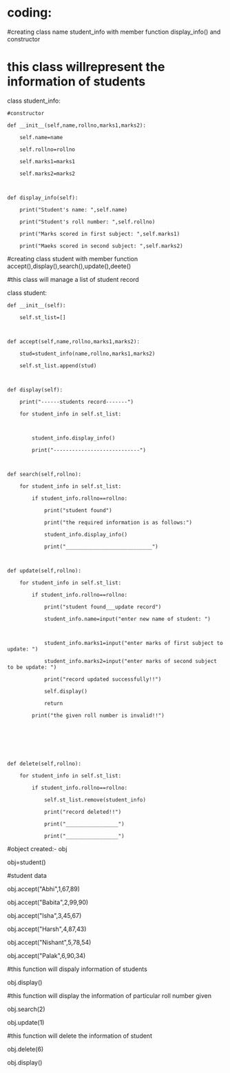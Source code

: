 





# coding:



#creating class name student_info with member function display_info() and constructor

# this class willrepresent the information of students

class student_info:

    #constructor

    def __init__(self,name,rollno,marks1,marks2):

        self.name=name

        self.rollno=rollno

        self.marks1=marks1

        self.marks2=marks2

        

    def display_info(self):

        print("Student's name: ",self.name)

        print("Student's roll number: ",self.rollno)

        print("Marks scored in first subject: ",self.marks1)

        print("Maeks scored in second subject: ",self.marks2)

        

#creating class student with member function accept(),display(),search(),update(),deete()

#this class will manage a list of student record

class student:

    def __init__(self):

        self.st_list=[]

        

    def accept(self,name,rollno,marks1,marks2):

        stud=student_info(name,rollno,marks1,marks2)

        self.st_list.append(stud)

        

    def display(self):

        print("------students record-------")

        for student_info in self.st_list:

            

            student_info.display_info()

            print("----------------------------")

            

    def search(self,rollno):

        for student_info in self.st_list:

            if student_info.rollno==rollno:

                print("student found")

                print("the required information is as follows:")

                student_info.display_info()

                print("____________________________")

                

    def update(self,rollno):

        for student_info in self.st_list:

            if student_info.rollno==rollno:

                print("student found___update record")

                student_info.name=input("enter new name of student: ")

                    

                student_info.marks1=input("enter marks of first subject to update: ")

                student_info.marks2=input("enter marks of second subject to be update: ")

                print("record updated successfully!!")

                self.display()

                return

            print("the given roll number is invalid!!")

         

        

                

    def delete(self,rollno):

        for student_info in self.st_list:

            if student_info.rollno==rollno:

                self.st_list.remove(student_info)

                print("record deleted!!")

                print("_________________")

                print("_________________")

        

        

#object created:- obj

obj=student()

#student data

obj.accept("Abhi",1,67,89)

obj.accept("Babita",2,99,90)

obj.accept("Isha",3,45,67)

obj.accept("Harsh",4,87,43)

obj.accept("Nishant",5,78,54)

obj.accept("Palak",6,90,34)

#this function will dispaly information of students

obj.display()

#this function will display the information of particular roll number given

obj.search(2)

obj.update(1)

#this function will delete the information of student

obj.delete(6)

obj.display()
